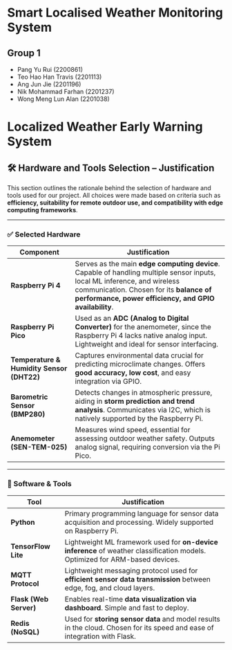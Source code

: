 # Smart Localised Weather Monitoring System

## Group 1
- Pang Yu Rui (2200861)
- Teo Hao Han Travis (2201113)
- Ang Jun Jie (2201196)
- Nik Mohammad Farhan (2201237)
- Wong Meng Lun Alan (2201038)


# Localized Weather Early Warning System

## 🛠️ Hardware and Tools Selection – Justification

This section outlines the rationale behind the selection of hardware and tools used for our project. All choices were made based on criteria such as **efficiency, suitability for remote outdoor use, and compatibility with edge computing frameworks**.

---

### ✅ Selected Hardware

| Component | Justification |
|----------|----------------|
| **Raspberry Pi 4** | Serves as the main **edge computing device**. Capable of handling multiple sensor inputs, local ML inference, and wireless communication. Chosen for its **balance of performance, power efficiency, and GPIO availability**. |
| **Raspberry Pi Pico** | Used as an **ADC (Analog to Digital Converter)** for the anemometer, since the Raspberry Pi 4 lacks native analog input. Lightweight and ideal for sensor interfacing. |
| **Temperature & Humidity Sensor (DHT22)** | Captures environmental data crucial for predicting microclimate changes. Offers **good accuracy, low cost**, and easy integration via GPIO. |
| **Barometric Sensor (BMP280)** | Detects changes in atmospheric pressure, aiding in **storm prediction and trend analysis**. Communicates via I2C, which is natively supported by the Raspberry Pi. |
| **Anemometer (SEN-TEM-025)** | Measures wind speed, essential for assessing outdoor weather safety. Outputs analog signal, requiring conversion via the Pi Pico. |

---

### 🧰 Software & Tools

| Tool | Justification |
|------|---------------|
| **Python** | Primary programming language for sensor data acquisition and processing. Widely supported on Raspberry Pi. |
| **TensorFlow Lite** | Lightweight ML framework used for **on-device inference** of weather classification models. Optimized for ARM-based devices. |
| **MQTT Protocol** | Lightweight messaging protocol used for **efficient sensor data transmission** between edge, fog, and cloud layers. |
| **Flask (Web Server)** | Enables real-time **data visualization via dashboard**. Simple and fast to deploy. |
| **Redis (NoSQL)** | Used for **storing sensor data** and model results in the cloud. Chosen for its speed and ease of integration with Flask. |
